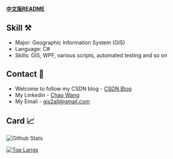  **[中文版README](gis2all/gis2all/README_zh.md)**

## Skill ⚒

   - Major: Geographic Information System (GIS)
   - Language: C#
   - Skills: GIS, WPF, various scripts, automated testing and so on
  
## Contact 📧

   - Welcome to follow my CSDN blog - [CSDN Blog](https://blog.csdn.net/DynastyRumble)
   - My Linkedin - [Chao Wang](https://www.linkedin.com/in/chao-wang-65b097182/)
   - My Email - gis2all@gmail.com

## Card 📈

![Github Stats](https://github-readme-stats.vercel.app/api?username=gis2all&show_icons=true&theme=onedark)

[![Top Langs](https://github-readme-stats.vercel.app/api/top-langs/?username=gis2all&theme=dracula)](https://github.com/anuraghazra/github-readme-stats)
